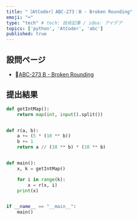 ```yaml
---
title: "［AtCoder］ABC-273｜B - Broken Rounding"
emoji: "⌨️"
type: "tech" # tech: 技術記事 / idea: アイデア
topics: ['python', 'AtCoder', 'abc']
published: true
---
```


## 設問ページ

- 🔗[ABC-273 B - Broken Rounding](https://atcoder.jp/contests/abc273/tasks/abc273_b)

## 提出結果

```python
def getIntMap():
    return map(int, input().split())


def r(a, b):
    a += (5 * (10 ** b))
    b += 1
    return a // (10 ** b) * (10 ** b)


def main():
    x, k = getIntMap()

    for i in range(k):
        x = r(x, i)
    print(x)


if __name__ == "__main__":
    main()
```
